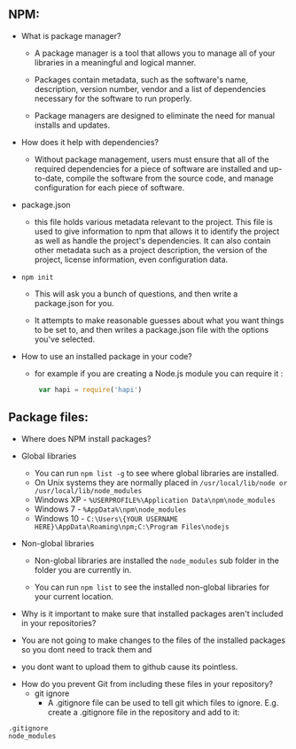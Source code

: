 ## NPM:
 * What is package manager?

   - A package manager is a tool that allows you to manage all of your libraries in a meaningful and logical manner.

   - Packages contain metadata, such as the software's name, description, version number, vendor and a list of dependencies necessary for the software to run properly.

   - Package managers are designed to eliminate the need for manual installs and updates.

 * How does it help with dependencies?

   - Without package management, users must ensure that all of the required dependencies for a piece of software are installed and up-to-date, compile the software from the source code, and manage configuration for each piece of software.


 * package.json

   - this file holds various metadata relevant to the project. This file is used to give information to npm that allows it to identify the project as well as handle the project's dependencies. It can also contain other metadata such as a project description, the version of the project, license information, even configuration data.


 * `npm init`

   - This will ask you a bunch of questions, and then write a package.json for you.

   - It attempts to make reasonable guesses about what you want things to be set to, and then writes a package.json file with the options you've selected.

 * How to use an installed package in your code?

   - for example if you are creating a Node.js module you can require it :

     ``` js
      var hapi = require('hapi')
      ```


## Package files:
 * Where does NPM install packages?

  - Global libraries
    - You can run `npm list -g` to see where global libraries are installed.
    - On Unix systems they are normally placed in `/usr/local/lib/node or /usr/local/lib/node_modules`
    - Windows XP - `%USERPROFILE%\Application Data\npm\node_modules`
    - Windows 7 - `%AppData%\npm\node_modules`
    - Windows 10 - `C:\Users\{YOUR USERNAME HERE}\AppData\Roaming\npm;C:\Program Files\nodejs`

  - Non-global libraries
    - Non-global libraries are installed the `node_modules` sub folder in the folder you are currently in.

    - You can run `npm list` to see the installed non-global libraries for your current location.  

 *  Why is it important to make sure that installed packages aren't included in your repositories?

   - You are not going to make changes to the files of the installed packages so you dont need to track them and

   - you dont want to upload them to github cause its pointless.

 * How do you prevent Git from including these files in your repository?
    * git ignore
      - A .gitignore file can be used to tell git which files to ignore.
E.g. create a .gitignore file in the repository and add to it:
 ``` bash
 .gitignore
node_modules
```
